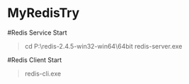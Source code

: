 # MyRedisTry

#Redis Service Start
>cd P:\redis-2.4.5-win32-win64\64bit
>redis-server.exe

#Redis Client Start
>redis-cli.exe

